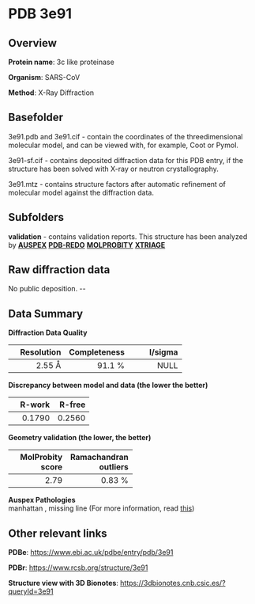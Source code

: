 # PDB 3e91

## Overview

**Protein name**: 3c like proteinase

**Organism**: SARS-CoV

**Method**: X-Ray Diffraction

## Basefolder

3e91.pdb and 3e91.cif - contain the coordinates of the threedimensional molecular model, and can be viewed with, for example, Coot or Pymol.

3e91-sf.cif - contains deposited diffraction data for this PDB entry, if the structure has been solved with X-ray or neutron crystallography.

3e91.mtz - contains structure factors after automatic refinement of molecular model against the diffraction data.

## Subfolders





**validation** - contains validation reports. This structure has been analyzed by [**AUSPEX**](https://github.com/thorn-lab/coronavirus_structural_task_force/tree/master/pdb/3c_like_proteinase/SARS-CoV/3e91/validation/auspex) [**PDB-REDO**](https://github.com/thorn-lab/coronavirus_structural_task_force/tree/master/pdb/3c_like_proteinase/SARS-CoV/3e91/validation/pdb-redo) [**MOLPROBITY**](https://github.com/thorn-lab/coronavirus_structural_task_force/tree/master/pdb/3c_like_proteinase/SARS-CoV/3e91/validation/molprobity) [**XTRIAGE**](https://github.com/thorn-lab/coronavirus_structural_task_force/blob/master/pdb/3c_like_proteinase/SARS-CoV/3e91/validation/Xtriage_output.log) 

## Raw diffraction data

No public deposition. --<br> 

## Data Summary
**Diffraction Data Quality**

|   | Resolution | Completeness| I/sigma |
|---|-------------:|----------------:|--------------:|
|   |2.55 Å|91.1  %|<img width=50/>NULL |

**Discrepancy between model and data (the lower the better)**

|   | **R-work**| **R-free**   
|---|-------------:|----------------:|           
||  0.1790|  0.2560|

**Geometry validation (the lower, the better)**

|   |**MolProbity<br>score**| **Ramachandran<br>outliers** 
|---|-------------:|----------------:|
||  2.79|  0.83 %|

**Auspex Pathologies**<br> manhattan , missing line (For more information, read [this](https://github.com/thorn-lab/coronavirus_structural_task_force/blob/master/pdb/3c_like_proteinase/SARS-CoV/3e91/validation/auspex/3e91_auspex_comments.txt))

 



## Other relevant links 
**PDBe**:  https://www.ebi.ac.uk/pdbe/entry/pdb/3e91
 
**PDBr**: https://www.rcsb.org/structure/3e91 

**Structure view with 3D Bionotes**: https://3dbionotes.cnb.csic.es/?queryId=3e91

